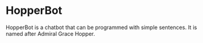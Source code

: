 # HopperBot
HopperBot is a chatbot that can be programmed with simple sentences. It is named after Admiral Grace Hopper.
